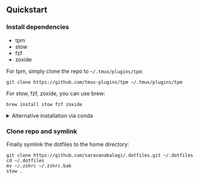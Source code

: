 ## Quickstart

### Install dependencies

- tpm 
- stow
- fzf
- zoxide

For tpm, simply clone the repo to `~/.tmux/plugins/tpm`:

```
git clone https://github.com/tmux-plugins/tpm ~/.tmux/plugins/tpm
```

For stow, fzf, zoxide, you can use brew:

```
brew install stow fzf zoxide
```

<details>
<summary>Alternative installation via conda</summary>

If brew is not available, you can use conda:

```
conda create -n sys python=3.9
conda activate sys
conda install -c conda-forge stow fzf zoxide
ln -s $(which tmux) ~/.local/bin
ln -s $(which zoxide) ~/.local/bin
ln -s $(which fzf) ~/.local/bin

# Add ~/.local/bin to PATH
# before shell integrations
# i.e. eval fzf and zoxide
```

Note that removing the conda environment `sys` will invalidate the symlinks.
</details>

### Clone repo and symlink

Finally symlink the dotfiles to the home directory:

```
git clone https://github.com/saravanabalagi/.dotfiles.git ~/.dotfiles
cd ~/.dotfiles
mv ~/.zshrc ~/.zshrc.bak
stow .
```
